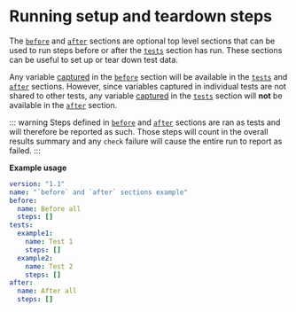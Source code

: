 # Running setup and teardown steps

The [`before`] and [`after`] sections are optional top level sections that can be used to run steps before or after the [`tests`] section has run. These sections can be useful to set up or tear down test data.

Any variable [captured][captures] in the [`before`] section will be available in the [`tests`] and [`after`] sections. However, since variables captured in individual tests are not shared to other tests, any variable [captured][captures] in the [`tests`] section will **not** be available in the [`after`] section.

::: warning
Steps defined in [`before`] and [`after`] sections are ran as tests and will therefore be reported as such. Those steps will count in the overall results summary and any `check` failure will cause the entire run to report as failed.
:::

**Example usage**

```yaml
version: "1.1"
name: "`before` and `after` sections example"
before:
  name: Before all
  steps: []
tests:
  example1:
    name: Test 1
    steps: []
  example2:
    name: Test 2
    steps: []
after:
  name: After all
  steps: []
```

[`before`]: /reference/workflow-syntax#before
[`after`]: /reference/workflow-syntax#after
[`tests`]: /reference/workflow-syntax#tests
[captures]: /guides/concepts#captures
